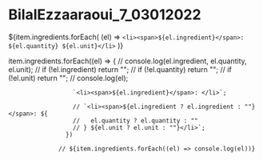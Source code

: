 # BilalEzzaaraoui_7_03012022

${item.ingredients.forEach(
                      (el) =>
                        `<li><span>${el.ingredient}</span>: ${el.quantity} ${el.unit}</li>`
)}

item.ingredients.forEach((el) => {
// console.log(el.ingredient, el.quantity, el.unit);
// if (!el.ingredient) return "";
// if (!el.quantity) return "";
// if (!el.unit) return "";
// console.log(el);

                      `<li><span>${el.ingredient}</span>: </li>`;

                      // `<li><span>${el.ingredient ? el.ingredient : ""}</span>: ${
                      //   el.quantity ? el.quantity : ""
                      // } ${el.unit ? el.unit : ""}</li>`;
                    })

                  // ${item.ingredients.forEach((el) => console.log(el))}
